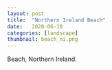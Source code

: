 ```yaml
---
layout: post
title:  "Northern Ireland Beach"
date:   2020-06-10
categories: [landscape]
thumbnail: beach_ni.png
---
```


Beach, Northern Ireland.

<img src="{{site.baseurl}}/img/beach_ni.png" alt="">
